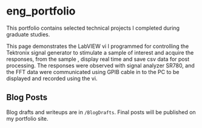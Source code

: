 # eng_portfolio
This portfolio contains selected technical projects I completed during graduate studies. 

This page demonstrates the LabVIEW vi I programmed for controlling the Tektronix signal generator to stimulate a sample of interest and acquire the responses, from the sample , display real time and save csv data for post processing. The responses were observed with signal analyzer SR780, and the FFT data were communicated using GPIB cable in to the PC to be displayed and recorded using the vi. 


## Blog Posts

Blog drafts and writeups are in `/BlogDrafts`. Final posts will be published on my portfolio site.
